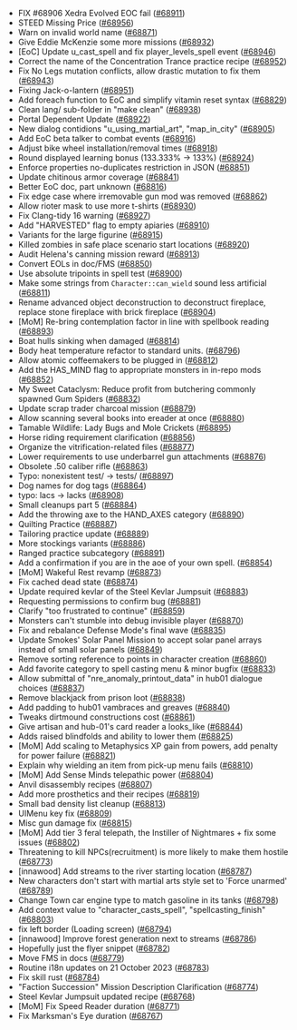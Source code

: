 * FIX #68906  Xedra Evolved EOC fail ([#68911](https://github.com/CleverRaven/Cataclysm-DDA/pull/68911))
* STEED Missing Price ([#68956](https://github.com/CleverRaven/Cataclysm-DDA/pull/68956))
* Warn on invalid world name ([#68871](https://github.com/CleverRaven/Cataclysm-DDA/pull/68871))
* Give Eddie McKenzie some more missions ([#68932](https://github.com/CleverRaven/Cataclysm-DDA/pull/68932))
* [EoC] Update u_cast_spell and fix player_levels_spell event ([#68946](https://github.com/CleverRaven/Cataclysm-DDA/pull/68946))
* Correct the name of the Concentration Trance practice recipe ([#68952](https://github.com/CleverRaven/Cataclysm-DDA/pull/68952))
* Fix No Legs mutation conflicts, allow drastic mutation to fix them ([#68943](https://github.com/CleverRaven/Cataclysm-DDA/pull/68943))
* Fixing Jack-o-lantern ([#68951](https://github.com/CleverRaven/Cataclysm-DDA/pull/68951))
* Add foreach function to EoC and simplify vitamin reset syntax ([#68829](https://github.com/CleverRaven/Cataclysm-DDA/pull/68829))
* Clean lang/ sub-folder in "make clean" ([#68938](https://github.com/CleverRaven/Cataclysm-DDA/pull/68938))
* Portal Dependent Update ([#68922](https://github.com/CleverRaven/Cataclysm-DDA/pull/68922))
* New dialog contidions "u_using_martial_art", "map_in_city" ([#68905](https://github.com/CleverRaven/Cataclysm-DDA/pull/68905))
* Add EoC beta talker to combat events ([#68916](https://github.com/CleverRaven/Cataclysm-DDA/pull/68916))
* Adjust bike wheel installation/removal times ([#68918](https://github.com/CleverRaven/Cataclysm-DDA/pull/68918))
* Round displayed learning bonus (133.333% -> 133%) ([#68924](https://github.com/CleverRaven/Cataclysm-DDA/pull/68924))
* Enforce properties no-duplicates restriction in JSON ([#68851](https://github.com/CleverRaven/Cataclysm-DDA/pull/68851))
* Update chitinous armor coverage ([#68841](https://github.com/CleverRaven/Cataclysm-DDA/pull/68841))
* Better EoC doc, part unknown ([#68816](https://github.com/CleverRaven/Cataclysm-DDA/pull/68816))
* Fix edge case where irremovable gun mod was removed ([#68862](https://github.com/CleverRaven/Cataclysm-DDA/pull/68862))
* Allow rioter mask to use more t-shirts ([#68930](https://github.com/CleverRaven/Cataclysm-DDA/pull/68930))
* Fix Clang-tidy 16 warning ([#68927](https://github.com/CleverRaven/Cataclysm-DDA/pull/68927))
* Add "HARVESTED" flag to empty apiaries ([#68910](https://github.com/CleverRaven/Cataclysm-DDA/pull/68910))
* Variants for the large figurine ([#68915](https://github.com/CleverRaven/Cataclysm-DDA/pull/68915))
* Killed zombies in safe place scenario start locations ([#68920](https://github.com/CleverRaven/Cataclysm-DDA/pull/68920))
* Audit Helena's canning mission reward ([#68913](https://github.com/CleverRaven/Cataclysm-DDA/pull/68913))
* Convert EOLs in doc/FMS ([#68850](https://github.com/CleverRaven/Cataclysm-DDA/pull/68850))
* Use absolute tripoints in spell test ([#68900](https://github.com/CleverRaven/Cataclysm-DDA/pull/68900))
* Make some strings from ``Character::can_wield`` sound less artificial ([#68811](https://github.com/CleverRaven/Cataclysm-DDA/pull/68811))
* Rename advanced object deconstruction to deconstruct fireplace, replace stone fireplace with brick fireplace ([#68904](https://github.com/CleverRaven/Cataclysm-DDA/pull/68904))
* [MoM] Re-bring contemplation factor in line with spellbook reading ([#68893](https://github.com/CleverRaven/Cataclysm-DDA/pull/68893))
* Boat hulls sinking when damaged ([#68814](https://github.com/CleverRaven/Cataclysm-DDA/pull/68814))
* Body heat temperature refactor to standard units. ([#68796](https://github.com/CleverRaven/Cataclysm-DDA/pull/68796))
* Allow atomic coffeemakers to be plugged in ([#68812](https://github.com/CleverRaven/Cataclysm-DDA/pull/68812))
* Add the HAS_MIND flag to appropriate monsters in in-repo mods ([#68852](https://github.com/CleverRaven/Cataclysm-DDA/pull/68852))
* My Sweet Cataclysm: Reduce profit from butchering commonly spawned Gum Spiders ([#68832](https://github.com/CleverRaven/Cataclysm-DDA/pull/68832))
* Update scrap trader charcoal mission ([#68879](https://github.com/CleverRaven/Cataclysm-DDA/pull/68879))
* Allow scanning several books into ereader at once ([#68880](https://github.com/CleverRaven/Cataclysm-DDA/pull/68880))
* Tamable Wildlife: Lady Bugs and Mole Crickets ([#68895](https://github.com/CleverRaven/Cataclysm-DDA/pull/68895))
* Horse riding requirement clarification ([#68856](https://github.com/CleverRaven/Cataclysm-DDA/pull/68856))
* Organize the vitrification-related files ([#68877](https://github.com/CleverRaven/Cataclysm-DDA/pull/68877))
* Lower requirements to use underbarrel gun attachments ([#68876](https://github.com/CleverRaven/Cataclysm-DDA/pull/68876))
* Obsolete .50 caliber rifle ([#68863](https://github.com/CleverRaven/Cataclysm-DDA/pull/68863))
* Typo: nonexistent test/ -> tests/ ([#68897](https://github.com/CleverRaven/Cataclysm-DDA/pull/68897))
* Dog names for dog tags ([#68864](https://github.com/CleverRaven/Cataclysm-DDA/pull/68864))
* typo: lacs -> lacks ([#68908](https://github.com/CleverRaven/Cataclysm-DDA/pull/68908))
* Small cleanups part 5 ([#68884](https://github.com/CleverRaven/Cataclysm-DDA/pull/68884))
* Add the throwing axe to the HAND_AXES category ([#68890](https://github.com/CleverRaven/Cataclysm-DDA/pull/68890))
* Quilting Practice ([#68887](https://github.com/CleverRaven/Cataclysm-DDA/pull/68887))
* Tailoring practice update ([#68889](https://github.com/CleverRaven/Cataclysm-DDA/pull/68889))
* More stockings variants ([#68886](https://github.com/CleverRaven/Cataclysm-DDA/pull/68886))
* Ranged practice subcategory ([#68891](https://github.com/CleverRaven/Cataclysm-DDA/pull/68891))
* Add a confirmation if you are in the aoe of your own spell. ([#68854](https://github.com/CleverRaven/Cataclysm-DDA/pull/68854))
* [MoM] Wakeful Rest revamp ([#68873](https://github.com/CleverRaven/Cataclysm-DDA/pull/68873))
* Fix cached dead state ([#68874](https://github.com/CleverRaven/Cataclysm-DDA/pull/68874))
* Update required kevlar of the Steel Kevlar Jumpsuit ([#68883](https://github.com/CleverRaven/Cataclysm-DDA/pull/68883))
* Requesting permissions to confirm bug ([#68881](https://github.com/CleverRaven/Cataclysm-DDA/pull/68881))
* Clarify "too frustrated to continue" ([#68859](https://github.com/CleverRaven/Cataclysm-DDA/pull/68859))
* Monsters can't stumble into debug invisible player ([#68870](https://github.com/CleverRaven/Cataclysm-DDA/pull/68870))
* Fix and rebalance Defense Mode's final wave ([#68835](https://github.com/CleverRaven/Cataclysm-DDA/pull/68835))
* Update Smokes' Solar Panel Mission to accept solar panel arrays instead of small solar panels ([#68849](https://github.com/CleverRaven/Cataclysm-DDA/pull/68849))
* Remove sorting reference to points in character creation ([#68860](https://github.com/CleverRaven/Cataclysm-DDA/pull/68860))
* Add favorite category to spell casting menu & minor bugfix ([#68833](https://github.com/CleverRaven/Cataclysm-DDA/pull/68833))
* Allow submittal of "nre_anomaly_printout_data" in hub01 dialogue choices ([#68837](https://github.com/CleverRaven/Cataclysm-DDA/pull/68837))
* Remove blackjack from prison loot ([#68838](https://github.com/CleverRaven/Cataclysm-DDA/pull/68838))
* Add padding to hub01 vambraces and greaves ([#68840](https://github.com/CleverRaven/Cataclysm-DDA/pull/68840))
* Tweaks dirtmound constructions cost ([#68861](https://github.com/CleverRaven/Cataclysm-DDA/pull/68861))
* Give artisan and hub-01's card reader a looks_like ([#68844](https://github.com/CleverRaven/Cataclysm-DDA/pull/68844))
* Adds raised blindfolds and ability to lower them ([#68825](https://github.com/CleverRaven/Cataclysm-DDA/pull/68825))
* [MoM] Add scaling to Metaphysics XP gain from powers, add penalty for power failure ([#68821](https://github.com/CleverRaven/Cataclysm-DDA/pull/68821))
* Explain why wielding an item from pick-up menu fails ([#68810](https://github.com/CleverRaven/Cataclysm-DDA/pull/68810))
* [MoM] Add Sense Minds telepathic power ([#68804](https://github.com/CleverRaven/Cataclysm-DDA/pull/68804))
* Anvil disassembly recipes ([#68807](https://github.com/CleverRaven/Cataclysm-DDA/pull/68807))
* Add more prosthetics and their recipes ([#68819](https://github.com/CleverRaven/Cataclysm-DDA/pull/68819))
* Small bad density list cleanup ([#68813](https://github.com/CleverRaven/Cataclysm-DDA/pull/68813))
* UIMenu key fix ([#68809](https://github.com/CleverRaven/Cataclysm-DDA/pull/68809))
* Misc gun damage fix ([#68815](https://github.com/CleverRaven/Cataclysm-DDA/pull/68815))
* [MoM] Add tier 3 feral telepath, the Instiller of Nightmares + fix some issues ([#68802](https://github.com/CleverRaven/Cataclysm-DDA/pull/68802))
* Threatening to kill NPCs(recruitment) is more likely to make them hostile ([#68773](https://github.com/CleverRaven/Cataclysm-DDA/pull/68773))
* [innawood] Add streams to the river starting location ([#68787](https://github.com/CleverRaven/Cataclysm-DDA/pull/68787))
* New characters don't start with martial arts style set to 'Force unarmed' ([#68789](https://github.com/CleverRaven/Cataclysm-DDA/pull/68789))
* Change Town car engine type to match gasoline in its tanks ([#68798](https://github.com/CleverRaven/Cataclysm-DDA/pull/68798))
* Add context value to "character_casts_spell", "spellcasting_finish" ([#68803](https://github.com/CleverRaven/Cataclysm-DDA/pull/68803))
* fix left border (Loading screen) ([#68794](https://github.com/CleverRaven/Cataclysm-DDA/pull/68794))
* [innawood] Improve forest generation next to streams ([#68786](https://github.com/CleverRaven/Cataclysm-DDA/pull/68786))
* Hopefully just the flyer snippet  ([#68782](https://github.com/CleverRaven/Cataclysm-DDA/pull/68782))
* Move FMS in docs ([#68779](https://github.com/CleverRaven/Cataclysm-DDA/pull/68779))
* Routine i18n updates on 21 October 2023 ([#68783](https://github.com/CleverRaven/Cataclysm-DDA/pull/68783))
* Fix skill rust ([#68784](https://github.com/CleverRaven/Cataclysm-DDA/pull/68784))
* "Faction Succession" Mission Description Clarification ([#68774](https://github.com/CleverRaven/Cataclysm-DDA/pull/68774))
* Steel Kevlar Jumpsuit updated recipe ([#68768](https://github.com/CleverRaven/Cataclysm-DDA/pull/68768))
* [MoM] Fix Speed Reader duration ([#68771](https://github.com/CleverRaven/Cataclysm-DDA/pull/68771))
* Fix Marksman's Eye duration ([#68767](https://github.com/CleverRaven/Cataclysm-DDA/pull/68767))
